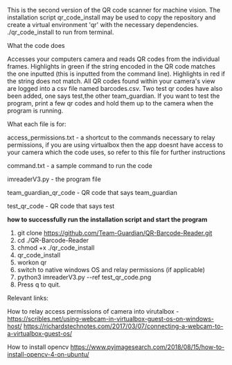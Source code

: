 
This is the second version of the QR code scanner for machine vision. The installation script qr_code_install may be used to copy the repository and create a virtual environment 'qr' with the necessary dependencies. ./qr_code_install to run from terminal.

What the code does

Accesses your computers camera and reads QR codes from the individual frames. Highlights in green if the string encoded 
in the QR code matches the one inputted (this is inputted from the command line). Highlights in red if the string does not
match. All QR codes found within your camera's view are logged into a csv file named barcodes.csv. Two test qr codes have 
also been added, one says test,the other team_guardian. If you want to test the program, print a few qr codes and hold them up to the camera when the program is running.

What each file is for:

access_permissions.txt - a shortcut to the commands necessary to relay permissions, if you are using virtualbox then the app doesnt have access to your camera which the code uses, so refer to this file for further instructions

command.txt - a sample command to run the code

imreaderV3.py - the program file

team_guardian_qr_code - QR code that says team_guardian

test_qr_code - QR code that says test


<b> how to successfully run the installation script and start the program </b>

1. git clone https://github.com/Team-Guardian/QR-Barcode-Reader.git
2. cd ./QR-Barcode-Reader
3. chmod +x ./qr_code_install
4. qr_code_install
5. workon qr
6. switch to native windows OS and relay permissions (if applicable)
7. python3 imreaderV3.py --ref test_qr_code.png
8. Press q to quit.



Relevant links:

How to relay access permissions of camera into virutalbox - 
https://scribles.net/using-webcam-in-virtualbox-guest-os-on-windows-host/
https://richardstechnotes.com/2017/03/07/connecting-a-webcam-to-a-virtualbox-guest-os/

How to install opencv
https://www.pyimagesearch.com/2018/08/15/how-to-install-opencv-4-on-ubuntu/



